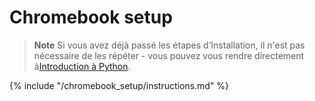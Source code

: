 # Chromebook setup

> **Note** Si vous avez déjà passé les étapes d’Installation, il n'est pas nécessaire de les répéter - vous pouvez vous rendre directement à[Introduction à Python](../python_introduction/README.md).

{% include "/chromebook_setup/instructions.md" %}